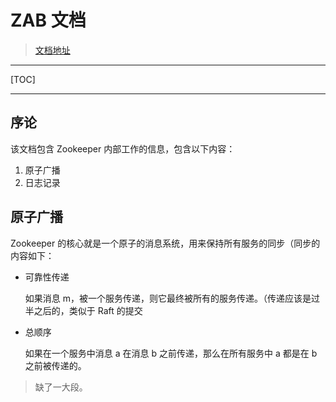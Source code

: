 # ZAB 文档

> [文档地址](https://zookeeper.apache.org/doc/r3.5.0-alpha/zookeeperInternals.html#ch_Introduction)

---

[TOC]

---

## 序论

该文档包含 Zookeeper 内部工作的信息，包含以下内容：

1. 原子广播
2. 日志记录



## 原子广播

Zookeeper 的核心就是一个原子的消息系统，用来保持所有服务的同步（同步的内容如下：

- 可靠性传递

  如果消息 m，被一个服务传递，则它最终被所有的服务传递。（传递应该是过半之后的，类似于 Raft 的提交

- 总顺序

  如果在一个服务中消息 a 在消息 b 之前传递，那么在所有服务中 a 都是在 b 之前被传递的。



> 缺了一大段。

